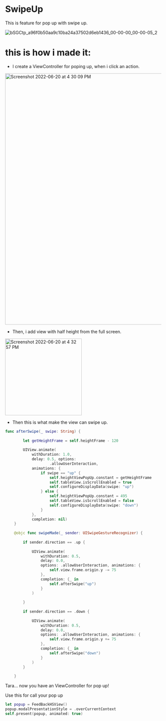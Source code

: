 # SwipeUp
This is feature for pop up with swipe up.

![bSGCtp_a96f0b50aa9c10ba24a37502d6eb1436_00-00-00_00-00-05_2](https://user-images.githubusercontent.com/49187517/174574731-acb5a7a5-2e38-415a-9681-9ec7207628bf.gif)


# this is how i made it:


- I create a ViewController for poping up, when i click an action.

<img width="809" alt="Screenshot 2022-06-20 at 4 30 09 PM" src="https://user-images.githubusercontent.com/49187517/174571675-e0410039-6a78-4200-874e-e362dfa14074.png">

- Then, i add view with half height from the full screen.

<img width="247" alt="Screenshot 2022-06-20 at 4 32 57 PM" src="https://user-images.githubusercontent.com/49187517/174572254-73e04f56-c6ce-4c17-add0-96ad2f894e01.png">

- Then this is what make the view can swipe up.

```swift
func afterSwipe(_ swipe: String) {
        
        let getHeightFrame = self.heightFrame - 120
        
        UIView.animate(
            withDuration: 1.0,
            delay: 0.5, options:
                    .allowUserInteraction,
            animations: {
                if swipe == "up" {
                    self.heightViewPopUp.constant = getHeightFrame
                    self.tableView.isScrollEnabled = true
                    self.configureDisplayData(swipe: "up")
                } else {
                    self.heightViewPopUp.constant = 495
                    self.tableView.isScrollEnabled = false
                    self.configureDisplayData(swipe: "down")
                }
            },
            completion: nil)
    }
    
    @objc func swipeMade(_ sender: UISwipeGestureRecognizer) {
        
        if sender.direction == .up {
            
            UIView.animate(
                withDuration: 0.5,
                delay: 0.0,
                options: .allowUserInteraction, animations: {
                    self.view.frame.origin.y -= 75
                },
                completion: {_ in
                    self.afterSwipe("up")
                }
            )
            
        }
        
        if sender.direction == .down {
            
            UIView.animate(
                withDuration: 0.5,
                delay: 0.0,
                options: .allowUserInteraction, animations: {
                    self.view.frame.origin.y += 75
                },
                completion: {_ in
                    self.afterSwipe("down")
                }
            )
        }
        
    }
```

Tara... now you have an ViewController for pop up!

Use this for call your pop up

```swift
let popup = FeedBackHSView()
popup.modalPresentationStyle = .overCurrentContext
self.present(popup, animated: true)
```
